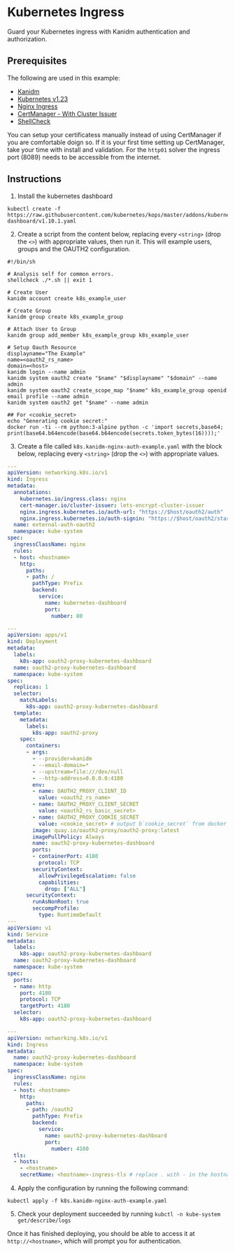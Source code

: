 # Kubernetes Ingress 

Guard your Kubernetes ingress with Kanidm authentication and authorization.

## Prerequisites

The following are used in this example:

- [Kanidm](installing_the_server.html)
- [Kubernetes v1.23](https://docs.k0sproject.io/v1.23.6+k0s.2/install/)
- [Nginx Ingress](https://kubernetes.github.io/ingress-nginx/deploy/)
- [CertManager - With Cluster Issuer](https://cert-manager.io/docs/installation/)
- [ShellCheck](https://github.com/koalaman/shellcheck#user-content-installing)

You can setup your certificatess manually instead of using CertManager if you are comfortable doign so. If it is your first time setting up CertManager, take your time with install and validation. For the `http01` solver the ingress port (8089) needs to be accessible from the internet.

## Instructions

1. Install the kubernetes dashboard

```shell
kubectl create -f https://raw.githubusercontent.com/kubernetes/kops/master/addons/kubernetes-dashboard/v1.10.1.yaml
```

2. Create a script from the content below, replacing every `<string>` (drop the `<>`) with appropriate values, then run it. This will example users, groups and the OAUTH2 configuration.

```shell
#!/bin/sh

# Analysis self for common errors.
shellcheck ./*.sh || exit 1

# Create User
kanidm account create k8s_example_user

# Create Group
kanidm group create k8s_example_group

# Attach User to Group
kanidm group add_member k8s_example_group k8s_example_user

# Setup Oauth Resource
displayname="The Example"
name=<oauth2_rs_name>
domain=<host>
kanidm login --name admin
kanidm system oauth2 create "$name" "$displayname" "$domain" --name admin
kanidm system oauth2 create_scope_map "$name" k8s_example_group openid email profile --name admin
kanidm system oauth2 get "$name" --name admin

## For <cookie_secret>
echo "Generating cookie secret:"
docker run -ti --rm python:3-alpine python -c 'import secrets,base64; print(base64.b64encode(base64.b64encode(secrets.token_bytes(16))));' 
```

3. Create a file called `k8s.kanidm-nginx-auth-example.yaml` with the block below, replacing every `<string>` (drop the `<>`) with appropriate values. 

```yaml
---
apiVersion: networking.k8s.io/v1
kind: Ingress
metadata:
  annotations:
    kubernetes.io/ingress.class: nginx
    cert-manager.io/cluster-issuer: lets-encrypt-cluster-issuer
    nginx.ingress.kubernetes.io/auth-url: "https://$host/oauth2/auth"
    nginx.ingress.kubernetes.io/auth-signin: "https://$host/oauth2/start?rd=$escaped_request_uri"
  name: external-auth-oauth2
  namespace: kube-system
spec:
  ingressClassName: nginx
  rules:
  - host: <hostname>
    http:
      paths:
      - path: /
        pathType: Prefix
        backend:
          service:
            name: kubernetes-dashboard
            port:
              number: 80

---
apiVersion: apps/v1
kind: Deployment
metadata:
  labels:
    k8s-app: oauth2-proxy-kubernetes-dashboard
  name: oauth2-proxy-kubernetes-dashboard
  namespace: kube-system
spec:
  replicas: 1
  selector:
    matchLabels:
      k8s-app: oauth2-proxy-kubernetes-dashboard
  template:
    metadata:
      labels:
        k8s-app: oauth2-proxy
    spec:
      containers:
      - args:
        - --provider=kanidm
        - --email-domain=*
        - --upstream=file:///dev/null
        - --http-address=0.0.0.0:4180
        env:
        - name: OAUTH2_PROXY_CLIENT_ID
          value: <oauth2_rs_name>
        - name: OAUTH2_PROXY_CLIENT_SECRET
          value: <oauth2_rs_basic_secret>
        - name: OAUTH2_PROXY_COOKIE_SECRET
          value: <cookie_secret> # output b`cookie_secret` from docker run -ti --rm python:3-alpine python -c 'import secrets,base64; print(base64.b64encode(base64.b64encode(secrets.token_bytes(16))));'
        image: quay.io/oauth2-proxy/oauth2-proxy:latest
        imagePullPolicy: Always
        name: oauth2-proxy-kubernetes-dashboard
        ports:
        - containerPort: 4180
          protocol: TCP
        securityContext:
          allowPrivilegeEscalation: false
          capabilities:
            drop: ["ALL"]
      securityContext:
        runAsNonRoot: true
        seccompProfile:
          type: RuntimeDefault
---
apiVersion: v1
kind: Service
metadata:
  labels:
    k8s-app: oauth2-proxy-kubernetes-dashboard
  name: oauth2-proxy-kubernetes-dashboard
  namespace: kube-system
spec:
  ports:
  - name: http
    port: 4180
    protocol: TCP
    targetPort: 4180
  selector:
    k8s-app: oauth2-proxy-kubernetes-dashboard

---
apiVersion: networking.k8s.io/v1
kind: Ingress
metadata:
  name: oauth2-proxy-kubernetes-dashboard
  namespace: kube-system
spec:
  ingressClassName: nginx
  rules:
  - host: <hostname>
    http:
      paths:
      - path: /oauth2
        pathType: Prefix
        backend:
          service:
            name: oauth2-proxy-kubernetes-dashboard
            port:
              number: 4180
  tls:
  - hosts:
    - <hostname>
    secretName: <hostname>-ingress-tls # replace . with - in the hostname
```

4. Apply the configuration by running the following command:

```shell
kubectl apply -f k8s.kanidm-nginx-auth-example.yaml
```

5. Check your deployment succeeded by running `kubctl -n kube-system get/describe/logs` 

Once it has finished deploying, you should be able to access it at `http://<hostname>`, which will prompt you for authentication.